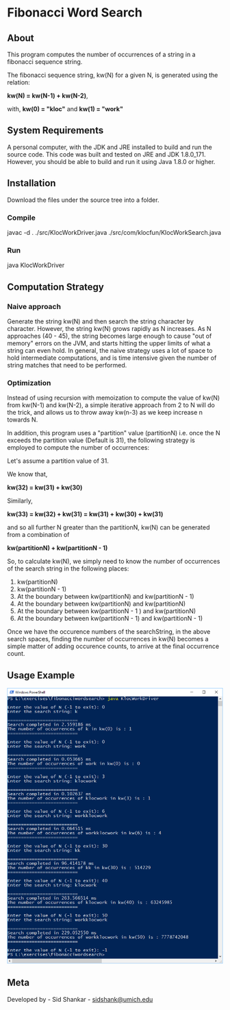 # Fibonacci Word Search

## About

This program computes the number of occurrences of a string in a fibonacci sequence string.

The fibonacci sequence string, kw(N) for a given N, is generated using the relation:

**kw(N) = kw(N-1) + kw(N-2)**,

with, **kw(0) = "kloc"** and **kw(1) = "work"**

## System Requirements

A personal computer, with the JDK and JRE installed to build and run the source code. This code was built and tested on
JRE and JDK 1.8.0_171. However, you should be able to build and run it using Java 1.8.0 or higher.

## Installation

Download the files under the source tree into a folder.

### Compile

javac -d . ./src/KlocWorkDriver.java ./src/com/klocfun/KlocWorkSearch.java

### Run

java KlocWorkDriver

## Computation Strategy

### Naive approach

Generate the string kw(N) and then search the string character by character. However, the string kw(N) grows rapidly as N increases. As N approaches (40 - 45), the string becomes large enough to cause "out of memory" errors on the JVM, and starts hitting the upper limits of what a string can even hold. In general, the naive strategy uses a lot of space to hold intermediate computations, and is time intensive given the number of string matches that need to be performed.

### Optimization

Instead of using recursion with memoization to compute the value of kw(N) from kw(N-1) and kw(N-2), a simple iterative approach from 2 to N will do the trick, and allows us to throw away kw(n-3) as we keep increase n towards N.

In addition, this program uses a "partition" value (partitionN) i.e. once the N exceeds the partition value (Default is 31), the following strategy is employed to compute the number of occurrences:

Let's assume a partition value of 31.

We know that,

**kw(32) = kw(31) + kw(30)**

Similarly,

**kw(33) = kw(32) + kw(31) = kw(31) + kw(30) + kw(31)**

and so all further N greater than the partitionN, kw(N) can be generated from a combination of

**kw(partitionN) + kw(partitionN - 1)**

So, to calculate kw(N), we simply need to know the number of occurrences of the search string in the following places:

1. kw(partitionN)
2. kw(partitionN - 1)
3. At the boundary between kw(partitionN) and kw(partitionN - 1)
4. At the boundary between kw(partitionN) and kw(partitionN)
5. At the boundary between kw(partitionN - 1 ) and kw(partitionN)
6. At the boundary between kw(partitionN - 1) and kw(partitionN - 1)

Once we have the occurence numbers of the searchString, in the above search spaces, finding the number of occurrences in kw(N) becomes a simple
matter of adding occurence counts, to arrive at the final occurrence count.

## Usage Example

![picture](img/usage.png)

## Meta

Developed by - Sid Shankar - sidshank@umich.edu
